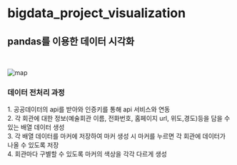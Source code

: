 # bigdata_project_visualization
<h2>pandas를 이용한 데이터 시각화</h2>
<br>

![map](https://github.com/HANYONUJUN/bigdata_project_visualization/assets/104452243/3ef31580-1655-4d55-a7b4-618a07aeef61)

<h3>데이터 전처리 과정</h3>
1. 공공데이터의 api를 받아와 인증키를 통해 api 서비스와 연동 <br>
2. 각 회관에 대한 정보(예술회관 이름, 전화번호, 홈페이지 url, 위도,경도)등을 담을 수 있는 배열 데이터 생성 <br>
3. 각 배열 데이터를 마커에 저장하여 마커 생성 시 마커를 누르면 각 회관에 데이터가 나올 수 있도록 저장 <br>
4. 회관마다 구별할 수 있도록 마커의 색상을 각각 다르게 생성 <br>
